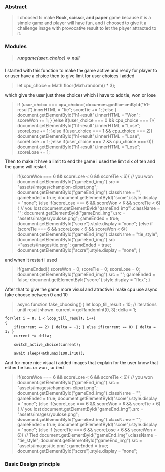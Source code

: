 ### Abstract
> I choosed to make **Rock, scissor, and paper** game because it is a simple game and player will have fun, and i choosed to give it a challenge image with provocative result to let the player attracted to it.

### Modules

> ##### rungame(user_choice) => null
I started with this function to make the game active and ready for player to or user have a choice then to give limit for user choices i added 
> let cpu_choice = Math.floor(Math.random() * 3);

which give the user just three choices which i have to add tie, won or lose

> if (user_choice === cpu_choice){
        document.getElementById("h1-result").innerHTML = "tie";
        scoreTie += 1;
>}else {
        document.getElementById("h1-result").innerHTML = "Won"; 
        scoreWon += 1;
    } 
}else if(user_choice === 0 && cpu_choice === 1){
        document.getElementById("h1-result").innerHTML = "Lose";
        scoreLose += 1;
    }else if(user_choice === 1 && cpu_choice === 2){
        document.getElementById("h1-result").innerHTML = "Lose";
        scoreLose += 1;
    }else if(user_choice === 2 && cpu_choice === 0){
        document.getElementById("h1-result").innerHTML = "Lose";
        scoreLose += 1;
    
Then to make it have a limit to end the game i used the limit six of ten and the game will restart

> if(scoreWon === 6 && scoreLose < 6 && scoreTie < 6){
        // you won
        document.getElementById("gameEnd_img").src = "assets/images/champion-clipart.png";
        document.getElementById("gameEnd_img").className = "";
        gameEnded = true;
        document.getElementById("score").style.display = "none";
    }else if(scoreLose === 6 && scoreWon < 6 && scoreTie < 6){
        // you lost
        document.getElementById("gameEnd_img").className = "";
        document.getElementById("gameEnd_img").src = "assets/images/youlose.png";
        gameEnded = true;
        document.getElementById("score").style.display = "none";
    }else if (scoreTie === 6 && scoreLose < 6 && scoreWon < 6){
        document.getElementById("gameEnd_img").className = "tie_style";
        document.getElementById("gameEnd_img").src ="assets/images/tie.png";
        gameEnded = true;
        document.getElementById("score").style.display = "none";
    }

and when it restart i used
> if(gameEnded){
        scoreWon = 0;
        scoreTie = 0;
        scoreLose = 0;
        document.getElementById("gameEnd_img").src = "";
        gameEnded = false;
        document.getElementById("score").style.display = "flex";
    }

After that to give the game more visual and atractive i make cpu use async fake choose between 0 and 10
> async function fake_choosing() {
	let loop_till_result = 10; // iterations until result shown.
	current = getRandomInt(0, 3);
	delta = 1;

	for(let i = 0; i < loop_till_result; i++)
	{
		if(current == 2) { delta = -1; } else if(current == 0) { delta = 1; }
		current += delta;

		switch_active_choice(current);

		await sleep(Math.max(100,i*10));


And for more nice visual i added images that explain for the user know that either he lost or won , or tied 

> if(scoreWon === 6 && scoreLose < 6 && scoreTie < 6){
        // you won
        document.getElementById("gameEnd_img").src = "assets/images/champion-clipart.png";
        document.getElementById("gameEnd_img").className = "";
        gameEnded = true;
        document.getElementById("score").style.display = "none";
    }else if(scoreLose === 6 && scoreWon < 6 && scoreTie < 6){
        // you lost
        document.getElementById("gameEnd_img").src = "assets/images/youlose.png";
        document.getElementById("gameEnd_img").className = "";
        gameEnded = true;
        document.getElementById("score").style.display = "none";
    }else if (scoreTie === 6 && scoreLose < 6 && scoreWon < 6){
        // Tied
        document.getElementById("gameEnd_img").className = "tie_style";
        document.getElementById("gameEnd_img").src = "assets/images/tie.png";
        gameEnded = true;
        document.getElementById("score").style.display = "none";

### Basic Design principle


